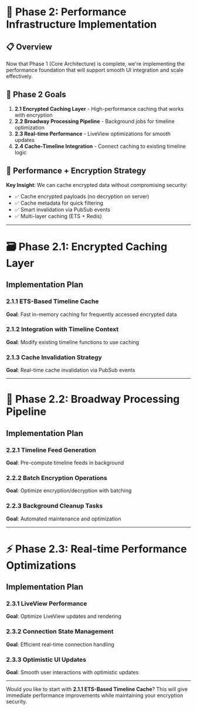 # 🚀 Phase 2: Performance Infrastructure Implementation

## 📋 Overview

Now that Phase 1 (Core Architecture) is complete, we're implementing the performance foundation that will support smooth UI integration and scale effectively.

## 🎯 Phase 2 Goals

1. **2.1 Encrypted Caching Layer** - High-performance caching that works with encryption
2. **2.2 Broadway Processing Pipeline** - Background jobs for timeline optimization  
3. **2.3 Real-time Performance** - LiveView optimizations for smooth updates
4. **2.4 Cache-Timeline Integration** - Connect caching to existing timeline logic

## 🔐 Performance + Encryption Strategy

**Key Insight**: We can cache encrypted data without compromising security:
- ✅ Cache encrypted payloads (no decryption on server)
- ✅ Cache metadata for quick filtering
- ✅ Smart invalidation via PubSub events
- ✅ Multi-layer caching (ETS + Redis)

---

# 🗃️ Phase 2.1: Encrypted Caching Layer

## Implementation Plan

### 2.1.1 ETS-Based Timeline Cache

**Goal**: Fast in-memory caching for frequently accessed encrypted data

### 2.1.2 Integration with Timeline Context

**Goal**: Modify existing timeline functions to use caching

### 2.1.3 Cache Invalidation Strategy

**Goal**: Real-time cache invalidation via PubSub events

---

# 🔄 Phase 2.2: Broadway Processing Pipeline

## Implementation Plan

### 2.2.1 Timeline Feed Generation

**Goal**: Pre-compute timeline feeds in background

### 2.2.2 Batch Encryption Operations

**Goal**: Optimize encryption/decryption with batching

### 2.2.3 Background Cleanup Tasks

**Goal**: Automated maintenance and optimization

---

# ⚡ Phase 2.3: Real-time Performance Optimizations

## Implementation Plan

### 2.3.1 LiveView Performance

**Goal**: Optimize LiveView updates and rendering

### 2.3.2 Connection State Management

**Goal**: Efficient real-time connection handling

### 2.3.3 Optimistic UI Updates

**Goal**: Smooth user interactions with optimistic updates

---

Would you like to start with **2.1.1 ETS-Based Timeline Cache**? This will give immediate performance improvements while maintaining your encryption security.